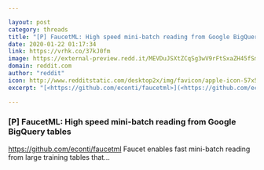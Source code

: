 ```yaml
---

layout: post
category: threads
title: "[P] FaucetML: High speed mini-batch reading from Google BigQuery tables"
date: 2020-01-22 01:17:34
link: https://vrhk.co/37kJ0fm
image: https://external-preview.redd.it/MEVDuJSXtZCqSg3wV9rFtSxaZH45fSmjANhQGyVAnOI.jpg?width=400&height=209.42408377&auto=webp&s=bdef6eca288df74823577c93ecff5ba154c9a845
domain: reddit.com
author: "reddit"
icon: http://www.redditstatic.com/desktop2x/img/favicon/apple-icon-57x57.png
excerpt: "[<https://github.com/econti/faucetml>](<https://github.com/econti/faucetml>) Faucet enables fast mini-batch reading from large training tables that..."

---
```


### [P] FaucetML: High speed mini-batch reading from Google BigQuery tables

[<https://github.com/econti/faucetml>](<https://github.com/econti/faucetml>) Faucet enables fast mini-batch reading from large training tables that...